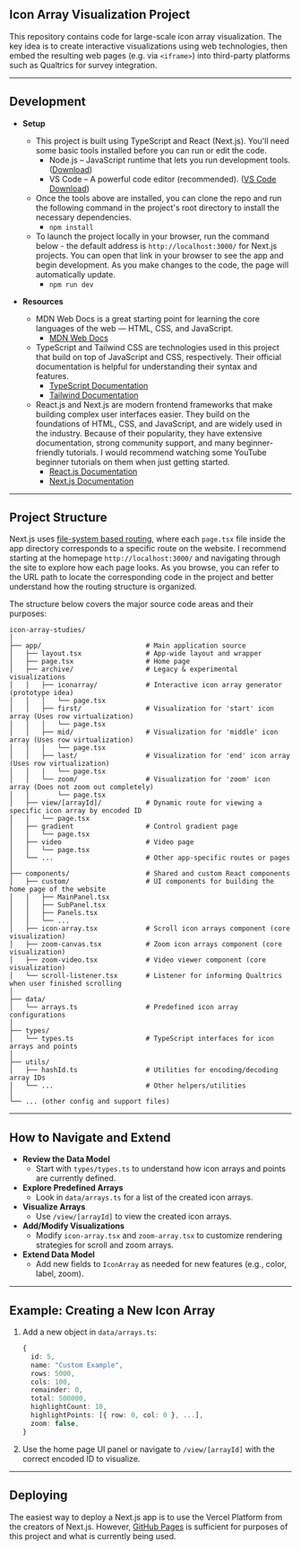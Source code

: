 ## Icon Array Visualization Project

This repository contains code for large-scale icon array visualization. The key idea is to create interactive visualizations using web technologies, then embed the resulting web pages (e.g. via `<iframe>`) into third-party platforms such as Qualtrics for survey integration.

---

## Development

- **Setup**

  - This project is built using TypeScript and React (Next.js). You'll need some basic tools installed before you can run or edit the code.
    - Node.js – JavaScript runtime that lets you run development tools. ([Download](https://nodejs.org/en/download))
    - VS Code – A powerful code editor (recommended). ([VS Code Download](https://code.visualstudio.com/download))
  - Once the tools above are installed, you can clone the repo and run the following command in the project's root directory to install the necessary dependencies.
    - `npm install`
  - To launch the project locally in your browser, run the command below - the default address is `http://localhost:3000/` for Next.js projects. You can open that link in your browser to see the app and begin development. As you make changes to the code, the page will automatically update.
    - `npm run dev`

- **Resources**
  - MDN Web Docs is a great starting point for learning the core languages of the web — HTML, CSS, and JavaScript.
    - [MDN Web Docs](https://developer.mozilla.org/en-US/)
  - TypeScript and Tailwind CSS are technologies used in this project that build on top of JavaScript and CSS, respectively. Their official documentation is helpful for understanding their syntax and features.
    - [TypeScript Documentation](https://www.typescriptlang.org/)
    - [Tailwind Documentation](https://tailwindcss.com/)
  - React.js and Next.js are modern frontend frameworks that make building complex user interfaces easier. They build on the foundations of HTML, CSS, and JavaScript, and are widely used in the industry. Because of their popularity, they have extensive documentation, strong community support, and many beginner-friendly tutorials. I would recommend watching some YouTube beginner tutorials on them when just getting started.
    - [React.js Documentation](https://react.dev/)
    - [Next.js Documentation](https://nextjs.org/docs)

---

## Project Structure

Next.js uses [file-system based routing](https://nextjs.org/docs/app/getting-started/layouts-and-pages), where each `page.tsx` file inside the app directory corresponds to a specific route on the website. I recommend starting at the homepage `http://localhost:3000/` and navigating through the site to explore how each page looks. As you browse, you can refer to the URL path to locate the corresponding code in the project and better understand how the routing structure is organized.

The structure below covers the major source code areas and their purposes:

```
icon-array-studies/
│
├── app/                          # Main application source
│   ├── layout.tsx                # App-wide layout and wrapper
│   ├── page.tsx                  # Home page
│   ├── archive/                  # Legacy & experimental visualizations
│   │   ├── iconarray/            # Interactive icon array generator (prototype idea)
│   │   │   └── page.tsx
│   │   ├── first/                # Visualization for 'start' icon array (Uses row virtualization)
│   │   │   └── page.tsx
│   │   ├── mid/                  # Visualization for 'middle' icon array (Uses row virtualization)
│   │   │   └── page.tsx
│   │   ├── last/                 # Visualization for 'end' icon array (Uses row virtualization)
│   │   |   └── page.tsx
│   │   └── zoom/                 # Visualization for 'zoom' icon array (Does not zoom out completely)
│   │       └── page.tsx
│   ├── view/[arrayId]/           # Dynamic route for viewing a specific icon array by encoded ID
│   │   └── page.tsx
│   ├── gradient                  # Control gradient page
│   │   └── page.tsx
│   ├── video                     # Video page
│   │   └── page.tsx
│   └── ...                       # Other app-specific routes or pages
│
├── components/                   # Shared and custom React components
│   ├── custom/                   # UI components for building the home page of the website
│   │   ├── MainPanel.tsx
│   │   ├── SubPanel.tsx
│   │   ├── Panels.tsx
│   │   └── ...
│   ├── icon-array.tsx            # Scroll icon arrays component (core visualization)
│   ├── zoom-canvas.tsx           # Zoom icon arrays component (core visualization)
│   ├── zoom-video.tsx            # Video viewer component (core visualization)
│   └── scroll-listener.tsx       # Listener for informing Qualtrics when user finished scrolling
│
├── data/
│   └── arrays.ts                 # Predefined icon array configurations
│
├── types/
│   └── types.ts                  # TypeScript interfaces for icon arrays and points
│
├── utils/
│   ├── hashId.ts                 # Utilities for encoding/decoding array IDs
│   └── ...                       # Other helpers/utilities
│
└── ... (other config and support files)
```

---

## How to Navigate and Extend

- **Review the Data Model**
  - Start with `types/types.ts` to understand how icon arrays and points are currently defined.
- **Explore Predefined Arrays**
  - Look in `data/arrays.ts` for a list of the created icon arrays.
- **Visualize Arrays**
  - Use `/view/[arrayId]` to view the created icon arrays.
- **Add/Modify Visualizations**
  - Modify `icon-array.tsx` and `zoom-array.tsx` to customize rendering strategies for scroll and zoom arrays.
- **Extend Data Model**
  - Add new fields to `IconArray` as needed for new features (e.g., color, label, zoom).

---

## Example: Creating a New Icon Array

1. Add a new object in `data/arrays.ts`:
   ```typescript
   {
     id: 5,
     name: "Custom Example",
     rows: 5000,
     cols: 100,
     remainder: 0,
     total: 500000,
     highlightCount: 10,
     highlightPoints: [{ row: 0, col: 0 }, ...],
     zoom: false,
   }
   ```
2. Use the home page UI panel or navigate to `/view/[arrayId]` with the correct encoded ID to visualize.

---

## Deploying

The easiest way to deploy a Next.js app is to use the Vercel Platform from the creators of Next.js. However, [GitHub Pages](https://pages.github.com/) is sufficient for purposes of this project and what is currently being used.
